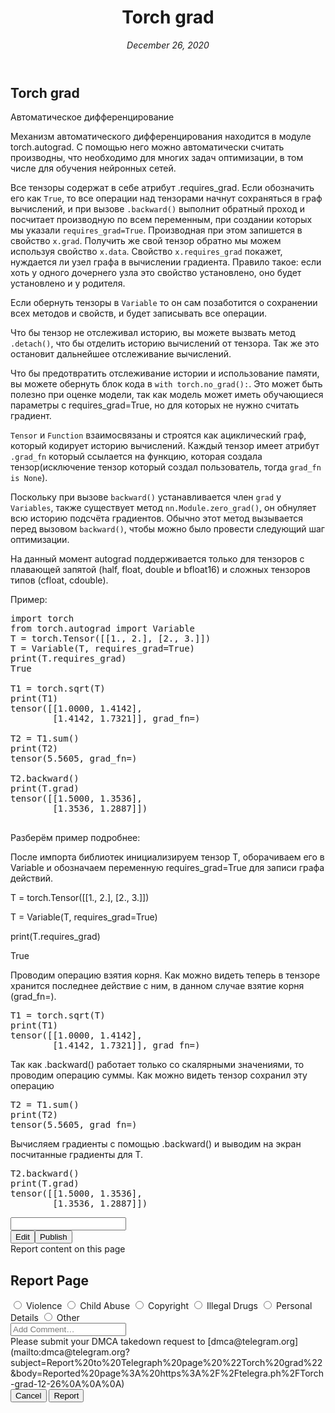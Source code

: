 <div class="tl_page_wrap">

<div class="tl_page">

<main class="tl_article">

<header class="tl_article_header" dir="auto">

# Torch grad

<address><a rel="author"></a><time datetime="2020-12-26T18:56:02+0000">December 26, 2020</time></address>

</header>

<article id="_tl_editor" class="tl_article_content">

# Torch grad  

<address>  
</address>

Автоматическое дифференцирование

Механизм автоматического дифференцирования находится в модуле torch.autograd. С помощью него можно автоматически считать производны, что необходимо для многих задач оптимизации, в том числе для обучения нейронных сетей.

Все тензоры содержат в себе атрибут .requires_grad. Если обозначить его как `True`, то все операции над тензорами начнут сохраняться в граф вычислений, и при вызове `.backward()` выполнит обратный проход и посчитает производную по всем переменным, при создании которых мы указали `requires_grad=True`. Производная при этом запишется в свойство `x.grad`. Получить же свой тензор обратно мы можем используя свойство `x.data`. Свойство `x.requires_grad` покажет, нуждается ли узел графа в вычислении градиента. Правило такое: если хоть у одного дочернего узла это свойство установлено, оно будет установлено и у родителя.

Если обернуть тензоры в `Variable` то он сам позаботится о сохранении всех методов и свойств, и будет записывать все операции.

Что бы тензор не отслеживал историю, вы можете вызвать метод `.detach()`, что бы отделить историю вычислений от тензора. Так же это остановит дальнейшее отслеживание вычислений.

Что бы предотвратить отслеживание истории и использование памяти, вы можете обернуть блок кода в `with torch.no_grad():`. Это может быть полезно при оценке модели, так как модель может иметь обучающиеся параметры с requires_grad=True, но для которых не нужно считать градиент.

`Tensor` и `Function` взаимосвязаны и строятся как ациклический граф, который кодирует историю вычислений. Каждый тензор имеет атрибут `.grad_fn` который ссылается на функцию, которая создала тензор(исключение тензор который создал пользователь, тогда `grad_fn is None`).

Поскольку при вызове `backward()` устанавливается член `grad` у `Variables`, также существует метод `nn.Module.zero_grad()`, он обнуляет всю историю подсчёта градиентов. Обычно этот метод вызывается перед вызовом `backward()`, чтобы можно было провести следующий шаг оптимизации.

На данный момент autograd поддерживается только для тензоров с плавающей запятой (half, float, double и bfloat16) и сложных тензоров типов (cfloat, cdouble).

Пример:

<pre>import torch
from torch.autograd import Variable
T = torch.Tensor([[1., 2.], [2., 3.]])
T = Variable(T, requires_grad=True)
print(T.requires_grad) 
True

T1 = torch.sqrt(T)
print(T1)  
tensor([[1.0000, 1.4142],
        [1.4142, 1.7321]], grad_fn=<SqrtBackward>)

T2 = T1.sum()
print(T2)
tensor(5.5605, grad_fn=<SumBackward0>)

T2.backward()
print(T.grad)
tensor([[1.5000, 1.3536],
        [1.3536, 1.2887]])

</pre>

Разберём пример подробнее:

После импорта библиотек инициализируем тензор T, оборачиваем его в Variable и обозначаем переменную requires_grad=True для записи графа действий.

T = torch.Tensor([[1., 2.], [2., 3.]])

T = Variable(T, requires_grad=True)

print(T.requires_grad)

True

Проводим операцию взятия корня. Как можно видеть теперь в тензоре хранится последнее действие с ним, в данном случае взятие корня (grad_fn=<SqrtBackward>).

<pre>T1 = torch.sqrt(T)
print(T1)  
tensor([[1.0000, 1.4142],
        [1.4142, 1.7321]], grad_fn=<SqrtBackward>)
</pre>

Так как .backward() работает только со скалярными значениями, то проводим операцию суммы. Как можно видеть тензор сохранил эту операцию

<pre>T2 = T1.sum()
print(T2)
tensor(5.5605, grad_fn=<SumBackward0>)
</pre>

Вычисляем градиенты с помощью .backward() и выводим на экран посчитанные градиенты для T.

<pre>T2.backward()
print(T.grad)
tensor([[1.5000, 1.3536],
        [1.3536, 1.2887]])
</pre>

</article>

<div id="_tl_tooltip" class="tl_tooltip">

<div class="buttons"><span class="button_hover"></span><span class="button_group"></span><span class="button_group"></span></div>

<div class="prompt"><span class="close"></span>

<div class="prompt_input_wrap"><input type="url" class="prompt_input"></div>

</div>

</div>

<aside class="tl_article_buttons"><button id="_edit_button" class="button edit_button">Edit</button><button id="_publish_button" class="button publish_button">Publish</button></aside>

</main>

</div>

<div class="tl_page_footer">

<div id="_report_button" class="tl_footer_button">Report content on this page</div>

</div>

</div>

<div class="tl_popup tl_popup_hidden" id="_report_popup">

<main class="tl_popup_body tl_report_popup">

<form id="_report_form" method="post">

<section>

## Report Page

<div class="tl_radio_items"><label class="tl_radio_item"><input type="radio" class="radio" name="reason" value="violence"> <span class="tl_radio_item_label">Violence</span> </label> <label class="tl_radio_item"> <input type="radio" class="radio" name="reason" value="childabuse"> <span class="tl_radio_item_label">Child Abuse</span> </label> <label class="tl_radio_item"> <input type="radio" class="radio" name="reason" value="copyright"> <span class="tl_radio_item_label">Copyright</span> </label> <label class="tl_radio_item"> <input type="radio" class="radio" name="reason" value="illegal_drugs"> <span class="tl_radio_item_label">Illegal Drugs</span> </label> <label class="tl_radio_item"> <input type="radio" class="radio" name="reason" value="personal_details"> <span class="tl_radio_item_label">Personal Details</span> </label> <label class="tl_radio_item"><input type="radio" class="radio" name="reason" value="other"> <span class="tl_radio_item_label">Other</span></label> </div>

<div class="tl_textfield_item tl_comment_field"><input type="text" class="tl_textfield" name="comment" value="" placeholder="Add Comment…"></div>

<div class="tl_copyright_field">Please submit your DMCA takedown request to [dmca@telegram.org](mailto:dmca@telegram.org?subject=Report%20to%20Telegraph%20page%20%22Torch%20grad%22&body=Reported%20page%3A%20https%3A%2F%2Ftelegra.ph%2FTorch-grad-12-26%0A%0A%0A)</div>

</section>

<aside class="tl_popup_buttons"><button type="reset" class="button" id="_report_cancel">Cancel</button> <button type="submit" class="button submit_button">Report</button></aside>

</form>

</main>

</div>

<script>var T={"apiUrl":"https:\/\/edit.telegra.ph","datetime":1609008962,"pageId":"acb75d5e82c53622b8891","editable":true};(function(){var b=document.querySelector('time');if(b&&T.datetime){var a=new Date(1E3*T.datetime),d='January February March April May June July August September October November December'.split(' ')[a.getMonth()],c=a.getDate();b.innerText=d+' '+(10>c?'0':'')+c+', '+a.getFullYear()}})();</script>
